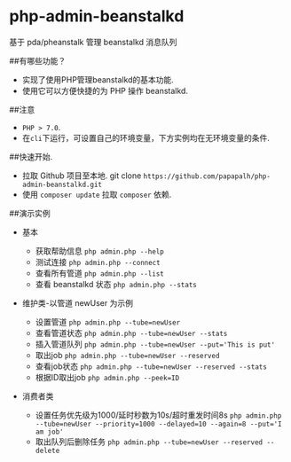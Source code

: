 # php-admin-beanstalkd
基于 pda/pheanstalk 管理 beanstalkd 消息队列

##有哪些功能？
* 实现了使用PHP管理beanstalkd的基本功能.
* 使用它可以方便快捷的为 PHP 操作 beanstalkd.

##注意
* `PHP > 7.0`.
* 在`cli`下运行，可设置自己的环境变量，下方实例均在无环境变量的条件.

##快速开始.
* 拉取 Github 项目至本地. git clone `https://github.com/papapalh/php-admin-beanstalkd.git`
* 使用 `composer update` 拉取 `composer` 依赖.

##演示实例
* 基本
  * 获取帮助信息 `php admin.php --help`
  * 测试连接  `php admin.php --connect`
  * 查看所有管道 `php admin.php --list`
  * 查看 beanstalkd 状态 `php admin.php --stats`


* 维护类-以管道 newUser 为示例
  * 设置管道 `php admin.php --tube=newUser`
  * 查看管道状态 `php admin.php --tube=newUser --stats`
  * 插入管道队列 `php admin.php --tube=newUser --put='This is put'`
  * 取出job `php admin.php --tube=newUser --reserved`
  * 查看job状态 `php admin.php --tube=newUser --reserved --stats`
  * 根据ID取出job `php admin.php --peek=ID`

* 消费者类
  * 设置任务优先级为1000/延时秒数为10s/超时重发时间8s `php admin.php --tube=newUser --priority=1000 --delayed=10 --again=8 --put='I am job'`
  * 取出队列后删除任务 `php admin.php --tube=newUser --reserved --delete`
